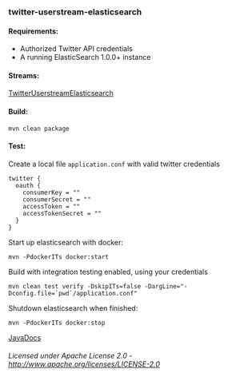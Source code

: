 ### twitter-userstream-elasticsearch

#### Requirements:
 - Authorized Twitter API credentials
 - A running ElasticSearch 1.0.0+ instance

#### Streams:

<a href="TwitterUserstreamElasticsearch.html" target="_self">TwitterUserstreamElasticsearch</a>

#### Build:

    mvn clean package

#### Test:

Create a local file `application.conf` with valid twitter credentials

    twitter {
      oauth {
        consumerKey = ""
        consumerSecret = ""
        accessToken = ""
        accessTokenSecret = ""
      }
    }

Start up elasticsearch with docker:
    
    mvn -PdockerITs docker:start

Build with integration testing enabled, using your credentials

    mvn clean test verify -DskipITs=false -DargLine="-Dconfig.file=`pwd`/application.conf"

Shutdown elasticsearch when finished:

    mvn -PdockerITs docker:stop

[JavaDocs](apidocs/index.html "JavaDocs")

###### Licensed under Apache License 2.0 - http://www.apache.org/licenses/LICENSE-2.0
